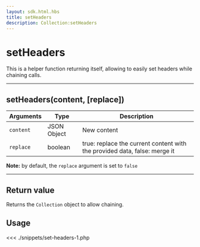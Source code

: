 ```yaml
---
layout: sdk.html.hbs
title: setHeaders
description: Collection:setHeaders
---
```


# setHeaders

This is a helper function returning itself, allowing to easily set headers while chaining calls.

---

## setHeaders(content, [replace])

| Arguments | Type        | Description                                                               |
| --------- | ----------- | ------------------------------------------------------------------------- |
| `content` | JSON Object | New content                                                               |
| `replace` | boolean     | true: replace the current content with the provided data, false: merge it |

**Note:** by default, the `replace` argument is set to `false`

---

## Return value

Returns the `Collection` object to allow chaining.

## Usage

<<< ./snippets/set-headers-1.php
